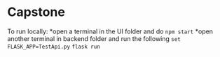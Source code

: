 # Capstone

To run locally: 
*open a terminal in the UI folder and do `npm start`
*open another terminal in backend folder and run the following
`set FLASK_APP=TestApi.py`
`flask run`
